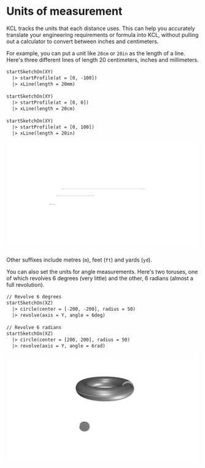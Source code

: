 # Units of measurement

KCL tracks the units that each distance uses. This can help you accurately translate your engineering requirements or formula into KCL, without pulling out a calculator to convert between inches and centimeters.

For example, you can put a unit like `20cm` or `20in` as the length of a line. Here's three different lines of length 20 centimeters, inches and millimeters.

```kcl=lines_units
startSketchOn(XY)
  |> startProfile(at = [0, -100])
  |> xLine(length = 20mm)

startSketchOn(XY)
  |> startProfile(at = [0, 0])
  |> xLine(length = 20cm)

startSketchOn(XY)
  |> startProfile(at = [0, 100])
  |> xLine(length = 20in)
```

![Three lines of length 20 mm, 20 cm and 20 inches](images/dynamic/lines_units.png)

Other suffixes include metres (`m`), feet (`ft`) and yards (`yd`).

You can also set the units for angle measurements. Here's two toruses, one of which revolves 6 degrees (very little) and the other, 6 radians (almost a full revolution).


```kcl=donut_angle_units
// Revolve 6 degrees
startSketchOn(XZ)
  |> circle(center = [-200, -200], radius = 50)
  |> revolve(axis = Y, angle = 6deg)

// Revolve 6 radians
startSketchOn(XZ)
  |> circle(center = [200, 200], radius = 50)
  |> revolve(axis = Y, angle = 6rad)
```

![Revolve of 6 degrees vs. 6 radians](images/dynamic/donut_angle_units.png)
